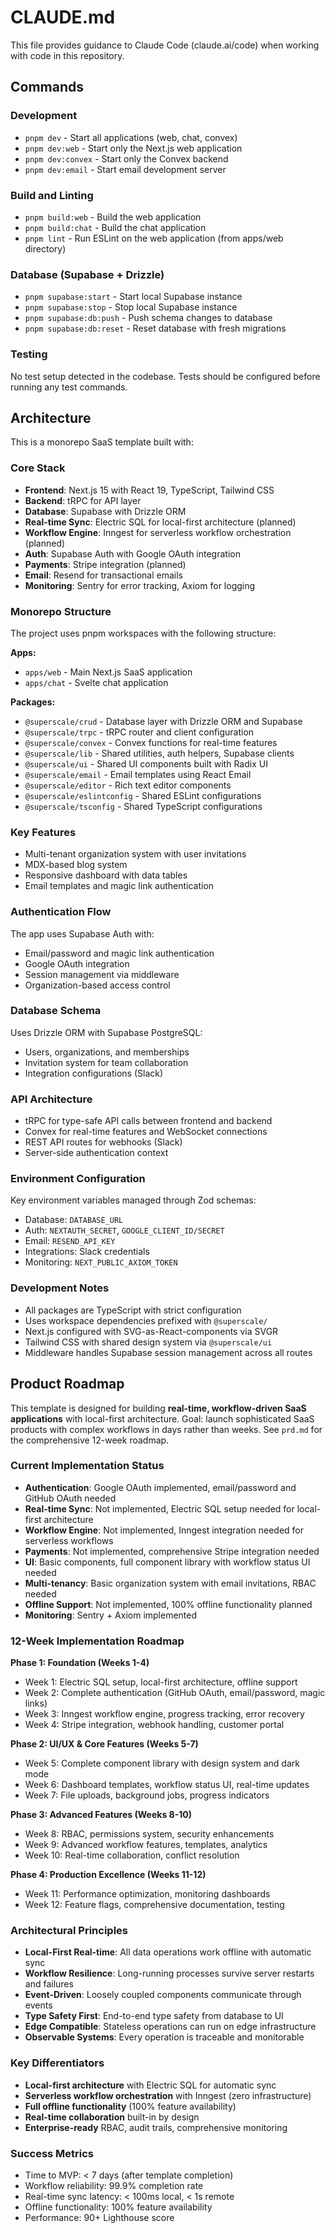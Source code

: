 # CLAUDE.md

This file provides guidance to Claude Code (claude.ai/code) when working with code in this repository.

## Commands

### Development

- `pnpm dev` - Start all applications (web, chat, convex)
- `pnpm dev:web` - Start only the Next.js web application
- `pnpm dev:convex` - Start only the Convex backend
- `pnpm dev:email` - Start email development server

### Build and Linting

- `pnpm build:web` - Build the web application
- `pnpm build:chat` - Build the chat application
- `pnpm lint` - Run ESLint on the web application (from apps/web directory)

### Database (Supabase + Drizzle)

- `pnpm supabase:start` - Start local Supabase instance
- `pnpm supabase:stop` - Stop local Supabase instance
- `pnpm supabase:db:push` - Push schema changes to database
- `pnpm supabase:db:reset` - Reset database with fresh migrations

### Testing

No test setup detected in the codebase. Tests should be configured before running any test commands.

## Architecture

This is a monorepo SaaS template built with:

### Core Stack

- **Frontend**: Next.js 15 with React 19, TypeScript, Tailwind CSS
- **Backend**: tRPC for API layer
- **Database**: Supabase with Drizzle ORM
- **Real-time Sync**: Electric SQL for local-first architecture (planned)
- **Workflow Engine**: Inngest for serverless workflow orchestration (planned)
- **Auth**: Supabase Auth with Google OAuth integration
- **Payments**: Stripe integration (planned)
- **Email**: Resend for transactional emails
- **Monitoring**: Sentry for error tracking, Axiom for logging

### Monorepo Structure

The project uses pnpm workspaces with the following structure:

**Apps:**

- `apps/web` - Main Next.js SaaS application
- `apps/chat` - Svelte chat application

**Packages:**

- `@superscale/crud` - Database layer with Drizzle ORM and Supabase
- `@superscale/trpc` - tRPC router and client configuration
- `@superscale/convex` - Convex functions for real-time features
- `@superscale/lib` - Shared utilities, auth helpers, Supabase clients
- `@superscale/ui` - Shared UI components built with Radix UI
- `@superscale/email` - Email templates using React Email
- `@superscale/editor` - Rich text editor components
- `@superscale/eslintconfig` - Shared ESLint configurations
- `@superscale/tsconfig` - Shared TypeScript configurations

### Key Features

- Multi-tenant organization system with user invitations
- MDX-based blog system
- Responsive dashboard with data tables
- Email templates and magic link authentication

### Authentication Flow

The app uses Supabase Auth with:

- Email/password and magic link authentication
- Google OAuth integration
- Session management via middleware
- Organization-based access control

### Database Schema

Uses Drizzle ORM with Supabase PostgreSQL:

- Users, organizations, and memberships
- Invitation system for team collaboration
- Integration configurations (Slack)

### API Architecture

- tRPC for type-safe API calls between frontend and backend
- Convex for real-time features and WebSocket connections
- REST API routes for webhooks (Slack)
- Server-side authentication context

### Environment Configuration

Key environment variables managed through Zod schemas:

- Database: `DATABASE_URL`
- Auth: `NEXTAUTH_SECRET`, `GOOGLE_CLIENT_ID/SECRET`
- Email: `RESEND_API_KEY`
- Integrations: Slack credentials
- Monitoring: `NEXT_PUBLIC_AXIOM_TOKEN`

### Development Notes

- All packages are TypeScript with strict configuration
- Uses workspace dependencies prefixed with `@superscale/`
- Next.js configured with SVG-as-React-components via SVGR
- Tailwind CSS with shared design system via `@superscale/ui`
- Middleware handles Supabase session management across all routes

## Product Roadmap

This template is designed for building **real-time, workflow-driven SaaS applications** with local-first architecture. Goal: launch sophisticated SaaS products with complex workflows in days rather than weeks. See `prd.md` for the comprehensive 12-week roadmap.

### Current Implementation Status

- **Authentication**: Google OAuth implemented, email/password and GitHub OAuth needed
- **Real-time Sync**: Not implemented, Electric SQL setup needed for local-first architecture
- **Workflow Engine**: Not implemented, Inngest integration needed for serverless workflows
- **Payments**: Not implemented, comprehensive Stripe integration needed
- **UI**: Basic components, full component library with workflow status UI needed
- **Multi-tenancy**: Basic organization system with email invitations, RBAC needed
- **Offline Support**: Not implemented, 100% offline functionality planned
- **Monitoring**: Sentry + Axiom implemented

### 12-Week Implementation Roadmap

**Phase 1: Foundation (Weeks 1-4)**

- Week 1: Electric SQL setup, local-first architecture, offline support
- Week 2: Complete authentication (GitHub OAuth, email/password, magic links)
- Week 3: Inngest workflow engine, progress tracking, error recovery
- Week 4: Stripe integration, webhook handling, customer portal

**Phase 2: UI/UX & Core Features (Weeks 5-7)**

- Week 5: Complete component library with design system and dark mode
- Week 6: Dashboard templates, workflow status UI, real-time updates
- Week 7: File uploads, background jobs, progress indicators

**Phase 3: Advanced Features (Weeks 8-10)**

- Week 8: RBAC, permissions system, security enhancements
- Week 9: Advanced workflow features, templates, analytics
- Week 10: Real-time collaboration, conflict resolution

**Phase 4: Production Excellence (Weeks 11-12)**

- Week 11: Performance optimization, monitoring dashboards
- Week 12: Feature flags, comprehensive documentation, testing

### Architectural Principles

- **Local-First Real-time**: All data operations work offline with automatic sync
- **Workflow Resilience**: Long-running processes survive server restarts and failures
- **Event-Driven**: Loosely coupled components communicate through events
- **Type Safety First**: End-to-end type safety from database to UI
- **Edge Compatible**: Stateless operations can run on edge infrastructure
- **Observable Systems**: Every operation is traceable and monitorable

### Key Differentiators

- **Local-first architecture** with Electric SQL for automatic sync
- **Serverless workflow orchestration** with Inngest (zero infrastructure)
- **Full offline functionality** (100% feature availability)
- **Real-time collaboration** built-in by design
- **Enterprise-ready** RBAC, audit trails, comprehensive monitoring

### Success Metrics

- Time to MVP: < 7 days (after template completion)
- Workflow reliability: 99.9% completion rate
- Real-time sync latency: < 100ms local, < 1s remote
- Offline functionality: 100% feature availability
- Performance: 90+ Lighthouse score
